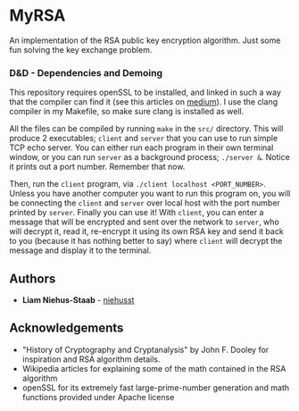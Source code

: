 # MyRSA
An implementation of the RSA public key encryption algorithm. Just some
fun solving the key exchange problem.

### D&D - Dependencies and Demoing
This repository requires openSSL to be installed, and linked in such a
way that the compiler can find it (see this articles on [medium](https://medium.com/@timmykko/using-openssl-library-with-macos-sierra-7807cfd47892)).
I use the clang compiler in my Makefile, so make sure clang is installed as well.

All the files can be compiled by running `make` in the `src/` directory. This
will produce 2 executables; `client` and `server` that you can use to run simple
TCP echo server. You can either run each program in their own terminal window,
or you can run `server` as a background process; `./server &`. Notice it prints
out a port number. Remember that now.

Then, run the `client` program, via `./client localhost <PORT_NUMBER>`. Unless
you have another computer you want to run this program on, you will be connecting
the `client` and `server` over local host with the port number printed by `server`.
Finally you can use it! With `client`, you can enter a message that will be encrypted
and sent over the network to `server`, who will decrypt it, read it, re-encrypt
it using its own RSA key and send it back to you (because it has nothing better
to say) where `client` will decrypt the message and display it to the terminal.

## Authors
* **Liam Niehus-Staab** - [niehusst](https://github.com/niehusst)

## Acknowledgements
* "History of Cryptography and Cryptanalysis" by John F. Dooley for inspiration and RSA algorithm details.
* Wikipedia articles for explaining some of the math contained in the RSA algorithm
* openSSL for its extremely fast large-prime-number generation and math functions provided under Apache license
